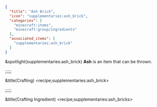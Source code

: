 ```json
{
  "title": "Ash Brick",
  "icon": "supplementaries:ash_brick",
  "categories": [
    "minecraft:items",
    "minecraft:group/ingredients"
  ],
  "associated_items": [
    "supplementaries:ash_brick"
  ]
}
```

&spotlight(supplementaries:ash_brick)
**Ash** is an item that can be thrown.

;;;;;

&title(Crafting)
<recipe;supplementaries:ash_brick>

;;;;;

&title(Crafting Ingredient)
<recipe;supplementaries:ash_bricks>
